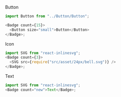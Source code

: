 Button

```js
import Button from "../Button/Button";

<Badge count={15}>
  <Button size="small">Button</Button>
</Badge>;
```

Icon

```js
import SVG from "react-inlinesvg";
<Badge count={3}>
  <SVG src={require("src/asset/24px/bell.svg")} />
</Badge>;
```

Text

```js
import SVG from "react-inlinesvg";
<Badge count="new">Text</Badge>;
```
